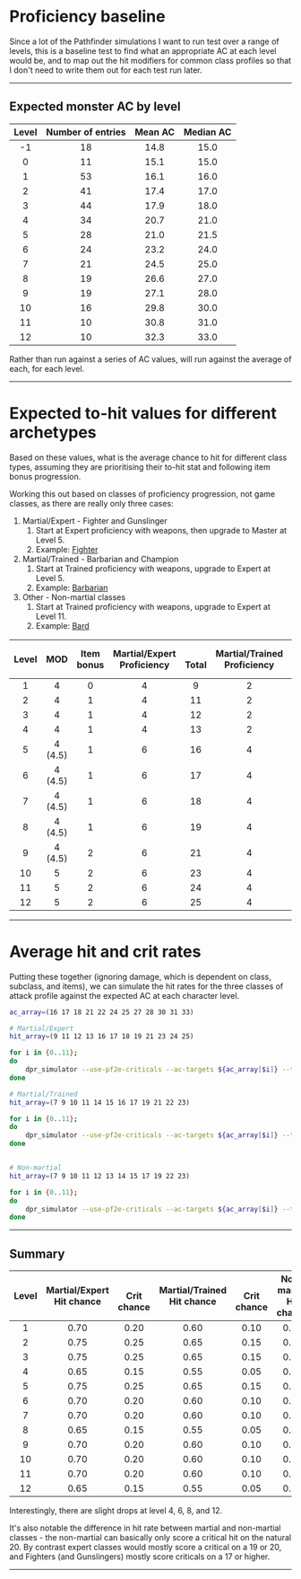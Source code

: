 # Proficiency baseline

Since a lot of the Pathfinder simulations I want to run test over a range of levels, this is a baseline test to find what an appropriate AC at each level would be, and to map out the hit modifiers for common class profiles so that I don't need to write them out for each test run later.

---

## Expected monster AC by level

|Level|Number of entries|Mean AC|Median AC|
|:---:|:---:|:---:|:---:|
|-1|18|14.8|15.0|
|0|11|15.1|15.0|
|1|53|16.1|16.0|
|2|41|17.4|17.0|
|3|44|17.9|18.0|
|4|34|20.7|21.0|
|5|28|21.0|21.5|
|6|24|23.2|24.0|
|7|21|24.5|25.0|
|8|19|26.6|27.0|
|9|19|27.1|28.0|
|10|16|29.8|30.0|
|11|10|30.8|31.0|
|12|10|32.3|33.0|

Rather than run against a series of AC values, will run against the average of each, for each level.

---

# Expected to-hit values for different archetypes

Based on these values, what is the average chance to hit for different class types, assuming they are prioritising their to-hit stat and following item bonus progression.

Working this out based on classes of proficiency progression, not game classes, as there are really only three cases:

1. Martial/Expert - Fighter and Gunslinger
   1. Start at Expert proficiency with weapons, then upgrade to Master at Level 5.
   1. Example: [Fighter](https://2e.aonprd.com/Classes.aspx?ID=35)
1. Martial/Trained - Barbarian and Champion
   1. Start at Trained proficiency with weapons, upgrade to Expert at Level 5.
   1. Example: [Barbarian](https://2e.aonprd.com/Classes.aspx?ID=57)
1. Other - Non-martial classes
   1. Start at Trained proficiency with weapons, upgrade to Expert at Level 11.
   1. Example: [Bard](https://2e.aonprd.com/Classes.aspx?ID=32)

|Level|MOD|Item bonus|Martial/Expert<br />Proficiency|<br />Total|Martial/Trained<br />Proficiency|Total|Non-martial<br />Proficiency|Total|
|:---:|:---:|:---:|:---:|:---:|:---:|:---:|:---:|:---:|
|1|4|0|4|9|2|7|2|7|
|2|4|1|4|11|2|9|2|9|
|3|4|1|4|12|2|10|2|10|
|4|4|1|4|13|2|11|2|11|
|5|4 (4.5)|1|6|16|4|14|2|12|
|6|4 (4.5)|1|6|17|4|15|2|13|
|7|4 (4.5)|1|6|18|4|16|2|14|
|8|4 (4.5)|1|6|19|4|17|2|15|
|9|4 (4.5)|2|6|21|4|19|2|17|
|10|5|2|6|23|4|21|2|19|
|11|5|2|6|24|4|22|4|22|
|12|5|2|6|25|4|23|4|23|

---

# Average hit and crit rates

Putting these together (ignoring damage, which is dependent on class, subclass, and items), we can simulate the hit rates for the three classes of attack profile against the expected AC at each character level.

```bash
ac_array=(16 17 18 21 22 24 25 27 28 30 31 33)

# Martial/Expert
hit_array=(9 11 12 13 16 17 18 19 21 23 24 25)

for i in {0..11};
do
    dpr_simulator --use-pf2e-criticals --ac-targets ${ac_array[$i]} --to-hit "1d20+${hit_array[$i]}" --weapon-details 0 
done

# Martial/Trained
hit_array=(7 9 10 11 14 15 16 17 19 21 22 23)

for i in {0..11};
do
    dpr_simulator --use-pf2e-criticals --ac-targets ${ac_array[$i]} --to-hit "1d20+${hit_array[$i]}" --weapon-details 0 
done


# Non-martial
hit_array=(7 9 10 11 12 13 14 15 17 19 22 23)

for i in {0..11};
do
    dpr_simulator --use-pf2e-criticals --ac-targets ${ac_array[$i]} --to-hit "1d20+${hit_array[$i]}" --weapon-details 0 
done
```

---

## Summary

|Level|Martial/Expert<br />Hit chance|<br />Crit chance|Martial/Trained<br />Hit chance|<br />Crit chance|Non-martial<br />Hit chance|<br />Crit chance|
|:---:|:---:|:---:|:---:|:---:|:---:|:---:|
|1|0.70|0.20|0.60|0.10|0.60|0.10|
|2|0.75|0.25|0.65|0.15|0.65|0.15|
|3|0.75|0.25|0.65|0.15|0.65|0.15|
|4|0.65|0.15|0.55|0.05|0.55|0.05|
|5|0.75|0.25|0.65|0.15|0.55|0.05|
|6|0.70|0.20|0.60|0.10|0.50|0.05|
|7|0.70|0.20|0.60|0.10|0.50|0.05|
|8|0.65|0.15|0.55|0.05|0.45|0.05|
|9|0.70|0.20|0.60|0.10|0.50|0.05|
|10|0.70|0.20|0.60|0.10|0.50|0.05|
|11|0.70|0.20|0.60|0.10|0.60|0.10|
|12|0.65|0.15|0.55|0.05|0.55|0.05|

Interestingly, there are slight drops at level 4, 6, 8, and 12.

It's also notable the difference in hit rate between martial and non-martial classes - the non-martial can basically only score a critical hit on the natural 20. By contrast expert classes would mostly score a critical on a 19 or 20, and Fighters (and Gunslingers) mostly score criticals on a 17 or higher.

---
